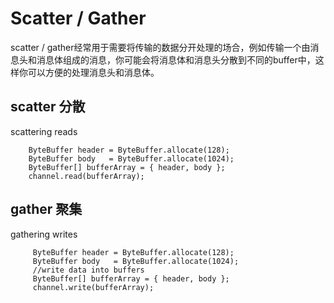 # Scatter / Gather

scatter / gather经常用于需要将传输的数据分开处理的场合，例如传输一个由消息头和消息体组成的消息，你可能会将消息体和消息头分散到不同的buffer中，这样你可以方便的处理消息头和消息体。

## scatter 分散

scattering reads

        ByteBuffer header = ByteBuffer.allocate(128);
        ByteBuffer body   = ByteBuffer.allocate(1024);
        ByteBuffer[] bufferArray = { header, body };
        channel.read(bufferArray);

    
## gather 聚集

gathering writes

         ByteBuffer header = ByteBuffer.allocate(128);
         ByteBuffer body   = ByteBuffer.allocate(1024);
         //write data into buffers
         ByteBuffer[] bufferArray = { header, body };
         channel.write(bufferArray);


        